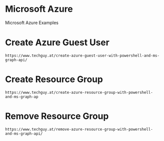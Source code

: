 # Microsoft Azure
Microsoft Azure Examples



# Create Azure Guest User
    https://www.techguy.at/create-azure-guest-user-with-powershell-and-ms-graph-api/

# Create Resource Group
    https://www.techguy.at/create-azure-resource-group-with-powershell-and-ms-graph-ap

# Remove Resource Group
    https://www.techguy.at/remove-azure-resource-group-with-powershell-and-ms-graph-api/